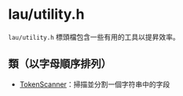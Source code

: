 # lau/utility.h

`lau/utility.h` 標頭檔包含一些有用的工具以提昇效率。

## 類（以字母順序排列）
- [TokenScanner](token_scanner_zh.md)：掃描並分割一個字符串中的字段